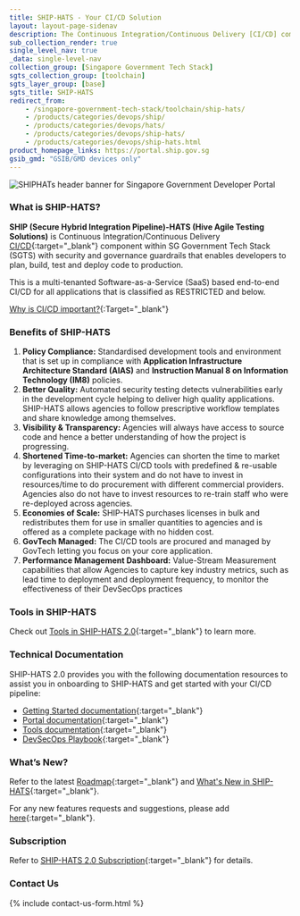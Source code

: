 ```yaml
---
title: SHIP-HATS - Your CI/CD Solution
layout: layout-page-sidenav
description: The Continuous Integration/Continuous Delivery [CI/CD] component within SG Tech Stack (SGTS) with security and governance guardrails that enables developers to plan, build, test and deploy code to production.
sub_collection_render: true
single_level_nav: true
_data: single-level-nav
collection_group: [Singapore Government Tech Stack]
sgts_collection_group: [toolchain]
sgts_layer_group: [base]
sgts_title: SHIP-HATS
redirect_from:
    - /singapore-government-tech-stack/toolchain/ship-hats/
    - /products/categories/devops/ship/
    - /products/categories/devops/hats/
    - /products/categories/devops/ship-hats/
    - /products/categories/devops/ship-hats.html
product_homepage_links: https://portal.ship.gov.sg
gsib_gmd: "GSIB/GMD devices only"
---
```


![SHIPHATs header banner for Singapore Government Developer Portal](/assets/img/ShipHATS-NewHeaderBanner.png)

### What is SHIP-HATS?

**SHIP (Secure Hybrid Integration Pipeline)-HATS (Hive Agile Testing Solutions)** is Continuous Integration/Continuous Delivery [CI/CD](https://en.wikipedia.org/wiki/CI/CD){:target="_blank"} component within SG Government Tech Stack (SGTS) with security and governance guardrails that enables developers to plan, build, test and deploy code to production.

This is a multi-tenanted Software-as-a-Service (SaaS) based end-to-end CI/CD for all applications that is classified as RESTRICTED and below.

[Why is CI/CD important?](https://youtu.be/RlZCyexsJBc?t=260){:Target="_blank"}

### Benefits of SHIP-HATS

1. **Policy Compliance:** Standardised development tools and environment that is set up in compliance with **Application Infrastructure Architecture Standard (AIAS)** and **Instruction Manual 8 on Information Technology (IM8)** policies.
2. **Better Quality:** Automated security testing detects vulnerabilities early in the development cycle helping to deliver high quality applications. SHIP-HATS allows agencies to follow prescriptive workflow templates and share knowledge among themselves.
3. **Visibility & Transparency:** Agencies will always have access to source code and hence a better understanding of how the project is progressing.
4. **Shortened Time-to-market:** Agencies can shorten the time to market by leveraging on SHIP-HATS CI/CD tools with predefined & re-usable configurations into their system and do not have to invest in resources/time to do procurement with different commercial providers. Agencies also do not have to invest resources to re-train staff who were re-deployed across agencies.
5. **Economies of Scale:** SHIP-HATS purchases licenses in bulk and redistributes them for use in smaller quantities to agencies and is offered as a complete package with no hidden cost.
6. **GovTech Managed:** The CI/CD tools are procured and managed by GovTech letting you focus on your core application.
7. **Performance Management Dashboard:** Value-Stream Measurement capabilities that allow Agencies to capture key industry metrics, such as lead time to deployment and deployment frequency, to monitor the effectiveness of their DevSecOps practices

### Tools in SHIP-HATS

Check out [Tools in SHIP-HATS 2.0](https://go.gov.sg/ship-hats-tools-assessment){:target="_blank"} to learn more.

### Technical Documentation

SHIP-HATS 2.0 provides you with the following documentation resources to assist you in onboarding to SHIP-HATS and get started with your CI/CD pipeline: 

- [Getting Started documentation](https://go.gov.sg/ship-hats-getting-started){:target="_blank"}
- [Portal documentation](https://go.gov.sg/ship-hats-portal){:target="_blank"}
- [Tools documentation](https://go.gov.sg/ship-hats-tools){:target="_blank"}
- [DevSecOps Playbook](https://docs.developer.tech.gov.sg/docs/devsecops-playbook/#/){:target="_blank"}

### What’s New?

Refer to the latest [Roadmap](https://go.gov.sg/ship-hats-roadmap){:target="_blank"} and [What's New in SHIP-HATS](https://go.gov.sg/ship-hats-whats-new){:target="_blank"}.

For any new features requests and suggestions, please add [here](https://tinyurl.com/Sgts-fb){:target="_blank"}.

### Subscription

Refer to [SHIP-HATS 2.0 Subscription](https://go.gov.sg/ship-hats-subscription){:target="_blank"} for details. 

### Contact Us

{% include contact-us-form.html %}


